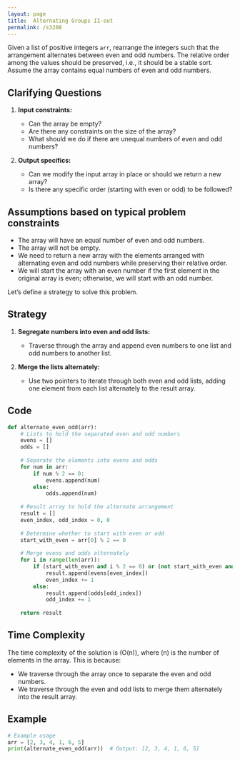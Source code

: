 ```yaml
---
layout: page
title:  Alternating Groups II-out
permalink: /s3208
---
```


Given a list of positive integers `arr`, rearrange the integers such that the arrangement alternates between even and odd numbers. The relative order among the values should be preserved, i.e., it should be a stable sort. Assume the array contains equal numbers of even and odd numbers.

## Clarifying Questions

1. **Input constraints:** 
   - Can the array be empty?
   - Are there any constraints on the size of the array?
   - What should we do if there are unequal numbers of even and odd numbers?

2. **Output specifics:**
   - Can we modify the input array in place or should we return a new array?
   - Is there any specific order (starting with even or odd) to be followed?

## Assumptions based on typical problem constraints
- The array will have an equal number of even and odd numbers.
- The array will not be empty.
- We need to return a new array with the elements arranged with alternating even and odd numbers while preserving their relative order.
- We will start the array with an even number if the first element in the original array is even; otherwise, we will start with an odd number.

Let’s define a strategy to solve this problem.

## Strategy

1. **Segregate numbers into even and odd lists:** 
   - Traverse through the array and append even numbers to one list and odd numbers to another list.
   
2. **Merge the lists alternately:**
   - Use two pointers to iterate through both even and odd lists, adding one element from each list alternately to the result array.

## Code

```python
def alternate_even_odd(arr):
    # Lists to hold the separated even and odd numbers
    evens = []
    odds = []
    
    # Separate the elements into evens and odds
    for num in arr:
        if num % 2 == 0:
            evens.append(num)
        else:
            odds.append(num)
    
    # Result array to hold the alternate arrangement
    result = []
    even_index, odd_index = 0, 0
    
    # Determine whether to start with even or odd
    start_with_even = arr[0] % 2 == 0
    
    # Merge evens and odds alternately
    for i in range(len(arr)):
        if (start_with_even and i % 2 == 0) or (not start_with_even and i % 2 != 0):
            result.append(evens[even_index])
            even_index += 1
        else:
            result.append(odds[odd_index])
            odd_index += 1
    
    return result
```

## Time Complexity

The time complexity of the solution is \(O(n)\), where \(n\) is the number of elements in the array. This is because:
- We traverse through the array once to separate the even and odd numbers.
- We traverse through the even and odd lists to merge them alternately into the result array.

## Example

```python
# Example usage
arr = [2, 3, 4, 1, 6, 5]
print(alternate_even_odd(arr))  # Output: [2, 3, 4, 1, 6, 5]
```